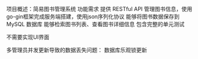项目概述：简易图书管理系统
功能需求
提供 RESTful API 管理图书信息，使用go-gin框架完成服务端搭建，使用json序列化协议
能够将图书数据保存到 MySQL 数据库
能够检索图书列表、查看图书详细信息
包含完整的单元测试

不需要实现UI界面



多管理员并发更新导致的数据丢失问题：
数据库乐观锁更新
